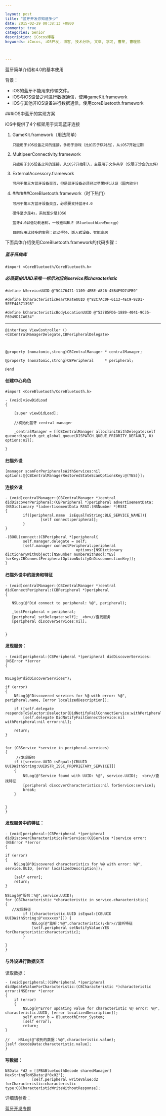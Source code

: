 ```yaml
---

layout: post
title: "蓝牙开发你知道多少"
date: 2015-02-29 00:38:13 +0800
comments: true
categories: Senior
description: iCocos博客
keywords: iCocos, iOS开发, 博客, 技术分析, 文章, 学习, 曹黎, 曹理鹏



---
```


蓝牙简单介绍和4.0的基本使用

 

背景：

* iOS的蓝牙不能用来传输文件。
* iOS与iOS设备之间进行数据通信，使用gameKit.framework
* iOS与其他非iOS设备进行数据通信，使用coreBluetooth.framework



<!--more-->




###iOS中蓝牙的实现方案

iOS中提供了4个框架用于实现蓝牙连接

1. GameKit.framework（用法简单）

	`只能用于iOS设备之间的连接，多用于游戏（比如五子棋对战），从iOS7开始过期`


2. MultipeerConnectivity.framework

	`只能用于iOS设备之间的连接，从iOS7开始引入，主要用于文件共享（仅限于沙盒的文件）`


3. ExternalAccessory.framework

	`可用于第三方蓝牙设备交互，但是蓝牙设备必须经过苹果MFi认证（国内较少）`


4. ######CoreBluetooth.framework（时下热门）

	`可用于第三方蓝牙设备交互，必须要支持蓝牙4.0`
	
	`硬件至少是4s，系统至少是iOS6`
	
	`蓝牙4.0以低功耗著称，一般也叫BLE（BluetoothLowEnergy）`
	
	`目前应用比较多的案例：运动手坏、嵌入式设备、智能家居`

下面具体介绍使用CoreBluetooth.framework的代码步骤：

##### 蓝牙系统库

	#import <CoreBluetooth/CoreBluetooth.h>

##### 必须要由UUID来唯一标示对应的service和characteristic

	#define kServiceUUID @"5C476471-1109-4EBE-A826-45B4F9D74FB9"
	
	#define kCharacteristicHeartRateUUID @"82C7AC0F-6113-4EC9-92D1-5EEF44571398"
	
	#define kCharacteristicBodyLocationUUID @"537B5FD6-1889-4041-9C35-F6949D1CA034"

***

	@interface ViewController ()<CBCentralManagerDelegate,CBPeripheralDelegate>
	
	
	
	@property (nonatomic,strong)CBCentralManager * centralManager;
	
	@property (nonatomic,strong)CBPeripheral     * peripheral;
	
	@end

#### 创建中心角色

	#import <CoreBluetooth/CoreBluetooth.h>

	- (void)viewDidLoad
	{
	
	    [super viewDidLoad];
	
	    //初始化蓝牙 central manager
	
	    _centralManager = [[CBCentralManager alloc]initWithDelegate:self queue:dispatch_get_global_queue(DISPATCH_QUEUE_PRIORITY_DEFAULT, 0) options:nil];    
	
	}
 


#### 扫描外设

	[manager scanForPeripheralsWithServices:nil options:@{CBCentralManagerRestoredStateScanOptionsKey:@(YES)}];
	 


#### 连接外设

	- (void)centralManager:(CBCentralManager *)central didDiscoverPeripheral:(CBPeripheral *)peripheral advertisementData:(NSDictionary *)advertisementData RSSI:(NSNumber *)RSSI
	{
	        if([peripheral.name  isEqualToString:BLE_SERVICE_NAME]){
	                [self connect:peripheral];
	        }
	}       
	
	-(BOOL)connect:(CBPeripheral *)peripheral{
	        self.manager.delegate = self;
	        [self.manager connectPeripheral:peripheral
	                                options:[NSDictionary dictionaryWithObject:[NSNumber numberWithBool:YES] forKey:CBConnectPeripheralOptionNotifyOnDisconnectionKey]];
	}

#### 扫描外设中的服务和特征

	- (void)centralManager:(CBCentralManager *)central didConnectPeripheral:(CBPeripheral *)peripheral
	{
	
	   NSLog(@"Did connect to peripheral: %@", peripheral);       
	    
	   _testPeripheral = peripheral;
	   [peripheral setDelegate:self];  <br>//查找服务
	   [peripheral discoverServices:nil];
	
	
	}

#### 发现服务：
	
	- (void)peripheral:(CBPeripheral *)peripheral didDiscoverServices:(NSError *)error
	{


    NSLog(@"didDiscoverServices");

    if (error)
    {
        NSLog(@"Discovered services for %@ with error: %@", peripheral.name, [error localizedDescription]);

        if ([self.delegate respondsToSelector:@selector(DidNotifyFailConnectService:withPeripheral:error:)])
            [self.delegate DidNotifyFailConnectService:nil withPeripheral:nil error:nil];

        return;
    }


    for (CBService *service in peripheral.services)
    {
         //发现服务
        if ([service.UUID isEqual:[CBUUID UUIDWithString:UUIDSTR_ISSC_PROPRIETARY_SERVICE]])
        {
            NSLog(@"Service found with UUID: %@", service.UUID);  <br>//查找特征
            [peripheral discoverCharacteristics:nil forService:service];
            break;
        }


    }
	}

#### 发现服务中的特征：

	- (void)peripheral:(CBPeripheral *)peripheral didDiscoverCharacteristicsForService:(CBService *)service error:(NSError *)error
	{

    if (error)
    {
        NSLog(@"Discovered characteristics for %@ with error: %@", service.UUID, [error localizedDescription]);

        [self error];
        return;
    }

    NSLog(@"服务：%@",service.UUID);
    for (CBCharacteristic *characteristic in service.characteristics)
    {
       //发现特征
            if ([characteristic.UUID isEqual:[CBUUID UUIDWithString:@"xxxxxxx"]]) {
                NSLog(@"监听：%@",characteristic);<br>//监听特征
                [self.peripheral setNotifyValue:YES forCharacteristic:characteristic];
            }

    }
	}

#### 与外设进行数据交互
读取数据：
	
	- (void)peripheral:(CBPeripheral *)peripheral didUpdateValueForCharacteristic:(CBCharacteristic *)characteristic error:(NSError *)error
	{
    	if (error)
    	{
			NSLog(@"Error updating value for characteristic %@ error: %@", characteristic.UUID, [error localizedDescription]);
        	self.error_b = BluetoothError_System;
        	[self error];
        	return;
    }

	//    NSLog(@"收到的数据：%@",characteristic.value);
    [self decodeData:characteristic.value];
	}

#### 写数据：

	NSData *d2 = [[PBABluetoothDecode sharedManager] HexStringToNSData:@"0x02"];
                [self.peripheral writeValue:d2 forCharacteristic:characteristic type:CBCharacteristicWriteWithoutResponse];
 
 
 
 详细请参看：
 
 [蓝牙开发专题](http://liuyanwei.jumppo.com/2015/07/17/ios-BLE-0.html)